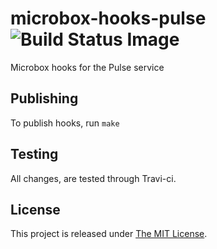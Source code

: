 # microbox-hooks-pulse ![Build Status Image](https://github.com/mu-box/microbox-hooks-pulse/actions/workflows/ci.yaml/badge.svg)
Microbox hooks for the Pulse service

## Publishing

To publish hooks, run `make`

## Testing

All changes, are tested through Travi-ci.

## License

This project is released under [The MIT License](http://opensource.org/licenses/MIT).
